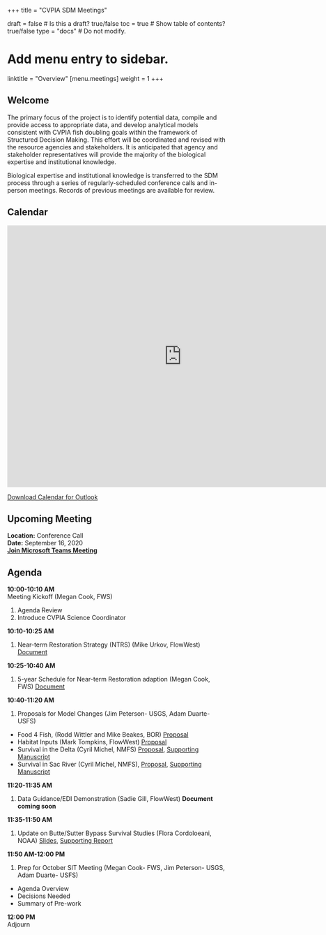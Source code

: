 +++
title = "CVPIA SDM Meetings"

draft = false  # Is this a draft? true/false
toc = true  # Show table of contents? true/false
type = "docs"  # Do not modify.

# Add menu entry to sidebar.
linktitle = "Overview"
[menu.meetings]
weight = 1 
+++

## Welcome

The primary focus of the project is to identify potential data, compile and provide access to appropriate data, and develop analytical models consistent with CVPIA fish doubling goals within the framework of Structured Decision Making. This effort will be coordinated and revised with the resource agencies and stakeholders. It is anticipated that agency and stakeholder representatives will provide the majority of the biological expertise and institutional knowledge.

Biological expertise and institutional knowledge is transferred to the SDM process through a series of regularly-scheduled conference calls and in-person meetings. Records of previous meetings are available for review. 
## Calendar 

<iframe src="https://calendar.google.com/calendar/embed?showTitle=0&amp;height=600&amp;wkst=1&amp;bgcolor=%23ffffff&amp;src=cvpiadsm%40gmail.com&amp;color=%231B887A&amp;ctz=America%2FLos_Angeles" style="border-width:0" width="800" height="600" frameborder="0" scrolling="no"></iframe>

[Download Calendar for Outlook](https://cvpia-meeting-slides.s3-us-west-2.amazonaws.com/basic+(1).ics)

## Upcoming Meeting
**Location:** Conference Call        
**Date:** September 16, 2020      
**[Join Microsoft Teams Meeting](https://www.google.com/url?q=https%3A%2F%2Fteams.microsoft.com%2Fl%2Fmeetup-join%2F19%253ameeting_Mzg4YTI2MzMtMzZhNi00ZTRhLTk0ZWYtMDFmODljMGY0NGU2%2540thread.v2%2F0%3Fcontext%3D%257b%2522Tid%2522%253a%25220693b5ba-4b18-4d7b-9341-f32f400a5494%2522%252c%2522Oid%2522%253a%25222c282e39-1152-42b7-8968-6d04c31f2047%2522%257d&sa=D&ust=1596923250145000&usg=AOvVaw2d8zCqYSG6VCzz8u54v_AG)**   


## Agenda  
**10:00-10:10 AM**    
Meeting Kickoff (Megan Cook, FWS)               
1. Agenda Review            
2. Introduce CVPIA Science Coordinator              

**10:10-10:25 AM**                  
1. Near-term Restoration Strategy (NTRS) (Mike Urkov, FlowWest) [Document](https://cvpia-reference-docs.s3-us-west-2.amazonaws.com/Near-term+Restoration+Strategy+-+September+2020.pdf)             

**10:25-10:40 AM**      
1. 5-year Schedule for Near-term Restoration adaption (Megan Cook, FWS) [Document](https://cvpia-reference-docs.s3-us-west-2.amazonaws.com/Proposed-NTRS-Schedule_DRAFT.docx)     

**10:40-11:20 AM**          
1. Proposals for Model Changes (Jim Peterson- USGS, Adam Duarte- USFS)

* Food 4 Fish, (Rodd Wittler and Mike Beakes, BOR) [Proposal](https://cvpia-reference-docs.s3-us-west-2.amazonaws.com/SIT-Proposal_31July2020+_Reassignment-Habitat-Amts-Based-on-Fate-of-Trophic-Subsidies.docx)               
* Habitat Inputs (Mark Tompkins, FlowWest) [Proposal](https://cvpia-reference-docs.s3-us-west-2.amazonaws.com/SIT+proposal+habitat+inputs_for_distribution_and_review.docx)                       
* Survival in the Delta (Cyril Michel, NMFS) [Proposal](https://cvpia-reference-docs.s3-us-west-2.amazonaws.com/SIT-proposal_Delta-temp.docx), [Supporting Manuscript](https://cvpia-reference-docs.s3-us-west-2.amazonaws.com/Michel-et-al_2020_Ecosphere_Fish-predation-landscape-scale.pdf)      
* Survival in Sac River (Cyril Michel, NMFS), [Proposal](https://cvpia-reference-docs.s3-us-west-2.amazonaws.com/SIT-proposal_Sac-flow.docx), [Supporting Manuscript](https://cvpia-reference-docs.s3-us-west-2.amazonaws.com/20200630_Flow_threshold_paper_ecosphere.pdf)           

**11:20-11:35 AM**              
1. Data Guidance/EDI Demonstration (Sadie Gill, FlowWest) **Document coming soon**              

**11:35-11:50 AM**          
1. Update on Butte/Sutter Bypass Survival Studies (Flora Cordoloeani, NOAA) [Slides](https://cvpia-reference-docs.s3-us-west-2.amazonaws.com/SutterBypass_Cordoleani.pptx), [Supporting Report](https://cvpia-reference-docs.s3-us-west-2.amazonaws.com/Sutter2019_CVPIAReport.pdf)                 

**11:50 AM-12:00 PM**                  
1. Prep for October SIT Meeting (Megan Cook- FWS, Jim Peterson- USGS, Adam Duarte- USFS)                          

* Agenda Overview                       
* Decisions Needed                  
* Summary of Pre-work     

**12:00 PM**        
Adjourn     